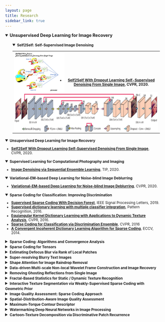 ```yaml
---
layout: page
title: Research
sidebar_link: true
---
```

<!--
<p class="message">
  Carry on!
</p>
-->
<details open="">
<summary><strong>Unsupervised Deep Learning for Image Recovery</strong></summary>
<ul>
<details open="">
<summary><strong><small>Self2Self: Self-Supervised Image Denoising</small></strong></summary>
<small>

<table>
<tbody>
<tr>
 <th>
  <img src="https://github.com/Dofboom/Dofboom.github.io/raw/master/images/r_im1.png" alt="" height="130" align="left" />
  <img src="https://github.com/Dofboom/Dofboom.github.io/raw/master/images/r_im2.png" alt="" height="130" align="left" />
  <br />
  <br /><br /><br /><br /><br />
   <li type="disc"><strong><a href="https://github.com/csyhquan/csyhquan.github.io/raw/master/manuscript/20x-cvpr-Self2Self%20With%20Dropout%20Learning%20Self-Supervised%20Denoising%20From%20Single%20Image.pdf">Self2Self With Dropout Learning Self-Supervised Denoising From Single Image</a></strong>, CVPR, 2020.</li>
 </th>
</tr>

</tbody>
</table>
</small>
</details>
</ul>
</details>

<details open="">
<summary><strong><small>Unsupervised Deep Learning for Image Recovery</small></strong></summary>
<small>
<ul>
<li><strong><a href="https://github.com/csyhquan/csyhquan.github.io/raw/master/manuscript/20x-cvpr-Self2Self%20With%20Dropout%20Learning%20Self-Supervised%20Denoising%20From%20Single%20Image.pdf">Self2Self With Dropout Learning Self-Supervised Denoising From Single Image</a></strong>, CVPR, 2020.</li>
</ul>
</small>
</details>

<details open="">
<summary><strong><small>Supervised Learning for Computational Photography and Imaging</small></strong></summary>
<small>
<ul>
<li><strong><a href="https://github.com/csyhquan/csyhquan.github.io/raw/master/manuscript/20-tip-Image%20Denoising%20via%20Sequential%20Ensemble%20Learning.pdf">Image Denoising via Sequential Ensemble Learning</a></strong>, TIP, 2020.</li>
</ul>
</small>
</details>

<details open="">
<summary><strong><small>Variational-EM-based Deep Learning for Noise-blind Image Deblurring</small></strong></summary>
<small>
<ul>
<li><strong><a href="https://github.com/csyhquan/csyhquan.github.io/raw/master/manuscript/20x-cvpr-Variational-EM-based%20Deep%20Learning%20for%20Noise-blind%20Image%20Deblurring.pdf">Variational-EM-based Deep Learning for Noise-blind Image Deblurring</a></strong>, CVPR, 2020.</li>
</ul>
</small>
</details>

<details open="">
<summary><strong><small>Sparse Coding for Classification: Improving Discrimination</small></strong></summary>
<small>
<ul>
<li><strong><a href="https://github.com/csyhquan/csyhquan.github.io/raw/master/manuscript/19-spl-Supervised%20Sparse%20Coding%20With%20Decision%20Forest.pdf">Supervised Sparse Coding With Decision Forest</a></strong>, IEEE Signal Processing Letters, 2019.</li>
<li><strong><a href="https://github.com/csyhquan/csyhquan.github.io/raw/master/manuscript/16-pr-Supervised%20dictionary%20learning%20with%20multiple%20classifier%20integration.pdf">Supervised dictionary learning with multiple classifier integration</a></strong>, Pattern Recognition, 2016.</li>
<li><strong><a href="https://github.com/csyhquan/csyhquan.github.io/raw/master/manuscript/16-cvpr-Equiangular%20Kernel%20Dictionary%20Learning%20with%20Applications%20to%20Dynamic%20Texture%20Analysis.pdf">Equiangular Kernel Dictionary Learning with Applications to Dynamic Texture Analysis</a></strong>, CVPR, 2016.</li>
<li><strong><a href="https://github.com/csyhquan/csyhquan.github.io/raw/master/manuscript/16-cvpr-Sparse%20Coding%20for%20Classification%20via%20Discrimination%20Ensemble.pdf">Sparse Coding for Classification via Discrimination Ensemble</a></strong>, CVPR, 2016</li>
<li><strong><a href="https://github.com/csyhquan/csyhquan.github.io/raw/master/manuscript/14-eccv-A%20Convergent%20Incoherent%20Dictionary%20Learning%20Algorithm%20for%20Sparse%20Coding.pdf">A Convergent Incoherent Dictionary Learning Algorithm for Sparse Coding</a></strong>, ECCV, 2014.</li>
</ul>
</small>
</details>

<details>
<summary><strong><small>Sparse Coding: Algorithms and Convergence Analysis </small></strong></summary>
<small>
<ul>
<li><strong><a href="https://github.com/csyhquan/csyhquan.github.io/raw/master/manuscript/16-tpami-Dictionary%20learning%20for%20sparse%20coding_Algorithms%20and%20convergence%20analysis.pdf">Dictionary learning for sparse coding：Algorithms and convergence analysis </a></strong>, IEEE Transactions on Patter Analysis and Machine Intelligence, 2016.</li>
<li><strong><a href="https://github.com/csyhquan/csyhquan.github.io/raw/master/manuscript/14-cvpr-l0%20norm%20based%20dictionary%20learning%20by%20proximal%20methods%20with%20global%20convergence.pdf">L0 norm-based dictionary learning by proximal methods with global convergence</a></strong>, CVPR, 2014.</li>
</ul>
</small>
</details>

<details>
<summary><strong><small>Sparse Coding for Tensors </small></strong></summary>
<small>
<ul>
<li><strong><a href="https://github.com/csyhquan/csyhquan.github.io/raw/master/manuscript/20x-tmm-Factorized%20Tensor%20Dictionary%20Learning%20for%20Visual%20Tensor%20Data%20Completion.PDF">Factorized Tensor Dictionary Learning for Visual Tensor Data Completion </a></strong>, IEEE Transactions on Multimedia, 2020.</li>
<li><strong><a href="https://github.com/csyhquan/csyhquan.github.io/raw/master/manuscript/19-tcyb-Exploiting%20Global%20Low-rank%20Structure%20and%20Local%20Sparsity%20Nature%20for%20Tensor%20Completion.pdf">Exploiting Global Low-rank Structure and Local Sparsity Nature for Tensor Completion </a></strong>, IEEE Transactions on Cybernetics, 2019.</li>
<li><strong><a href="https://github.com/csyhquan/csyhquan.github.io/raw/master/manuscript/15-iccv-Dynamic%20Texture%20Recognition%20via%20Orthogonal%20Tensor%20Dictionary%20Learning.pdf">Dynamic Texture Recognition via Orthogonal Tensor Dictionary Learning </a></strong>, ICCV, 2015.</li>
</ul>
</small>
</details>

<details>
<summary><strong><small>Estimating Defocus Blur via Rank of Local Patches </small></strong></summary>
<small>
<ul>
<li><strong><a href="https://github.com/csyhquan/csyhquan.github.io/raw/master/manuscript/17-iccv-Estimating%20Defocus%20Blur%20via%20Rank%20of%20Local%20Patches.pdf">Estimating Defocus Blur via Rank of Local Patches </a></strong>, ICCV, 2017.</li>
</ul>
</small>
</details>

<details>
<summary><strong><small>Super-resolving Blurry Text Images </small></strong></summary>
<small>
<ul>
<li><strong><a href="https://github.com/csyhquan/csyhquan.github.io/raw/master/manuscript/20x-tci-Collaborative%20Deep%20Learning%20for%20Super-Resolving%20Blurry%20Text%20Images.pdf">Collaborative Deep Learning for Super-Resolving Blurry Text Images </a></strong>, IEEE Transactions on Computational Imaging, 2020.</li>
</ul>
</small>
</details>

<details>
<summary><strong><small>Shape Attention for Image Raindrop Removal </small></strong></summary>
<small>
<ul>
<li><strong><a href="https://github.com/csyhquan/csyhquan.github.io/raw/master/manuscript/19-iccv-Deep%20Learning%20for%20Seeing%20Through%20Window%20With%20Raindrops.pdf">Deep Learning for Seeing Through Window With Raindrops </a></strong>, ICCV, 2019.</li>
</ul>
</small>
</details>

<details>
<summary><strong><small>Data-driven Multi-scale Non-local Wavelet Frame Construction and Image Recovery </small></strong></summary>
<small>
<ul>
<li><strong><a href="https://github.com/csyhquan/csyhquan.github.io/raw/master/manuscript/15-josc-Data-driven%20multi-scale%20non-local%20wavelet%20frame%20construction%20and%20image%20recovery.pdf">Data-driven multi-scale non-local wavelet frame construction and image recovery </a></strong>, Journal of Scientific Computing, 2015.</li>
</ul>
</small>
</details>

<details>
<summary><strong><small>Removing Ghosting Reflections from Single Image </small></strong></summary>
<small>
<ul>
<li><strong><a href="https://github.com/csyhquan/csyhquan.github.io/raw/master/manuscript/20-tci-Removing%20Reflection%20From%20a%20Single%20Image%20With%20Ghosting%20Effect.pdf">Removing Reflection From a Single Image With Ghosting Effect</a></strong>, IEEE Transactions on Computational Imaging, 2020.</li>
</ul>
</small>
</details>

<details>
<summary><strong><small>Fractal-Based Statistics for Static / Dynamic Texture Recognition </small></strong></summary>
<small>
<ul>
<li><strong><a href="https://github.com/csyhquan/csyhquan.github.io/raw/master/manuscript/17-cviu-Spatiotemporal%20lacunarity%20spectrum%20for%20dynamic%20texture%20classification.pdf">Spatiotemporal lacunarity spectrum for dynamic texture classification</a></strong>, Computer Vision and Image Understanding, 2017.</li>
<li><strong><a href="https://github.com/csyhquan/csyhquan.github.io/raw/master/manuscript/15-pr-Classifying%20dynamic%20textures%20via%20spatiotemporal%20fractal%20analysis.pdf">Classifying dynamic textures via spatiotemporal fractal analysis </a></strong>, Pattern Recognition, 2015.</li>
<li><strong><a href="https://github.com/csyhquan/csyhquan.github.io/raw/master/manuscript/15-icme-CHARACTERIZING%20DYNAMIC%20TEXTURES%20WITH%20SPACE-TIME%20LACUNARITY%20ANALYSIS.pdf">CHARACTERIZING DYNAMIC TEXTURES WITH SPACE-TIME LACUNARITY ANALYSIS </a></strong>, ICME, 2015.</li>
<li><strong><a href="https://github.com/csyhquan/csyhquan.github.io/raw/master/manuscript/14-cvpr-Lacunarity%20Analysis%20on%20Image%20Patterns%20for%20Texture%20Classification.pdf">Lacunarity Analysis on Image Patterns for Texture Classification </a></strong>, CVPR, 2014.</li>
<li><strong><a href="https://github.com/csyhquan/csyhquan.github.io/raw/master/manuscript/14-ivc-A%20distinct%20and%20compact%20texture%20descriptor.pdf">A distinct and compact texture descriptor </a></strong>, Image and Vision Computing, 2014.</li>
<li><strong><a href="https://github.com/csyhquan/csyhquan.github.io/raw/master/manuscript/11-iccv-Dynamic%20Texture%20Classification%20Using%20Dynamic%20Fractal%20Analysis.pdf">Dynamic Texture Classification Using Dynamic Fractal Analysis </a></strong>, ICCV, 2011.</li>
</ul>
</small>
</details>

<details>
<summary><strong><small>Interactive Texture Segmentation via Weakly-Supervised Sparse Coding with Geometric Prior </small></strong></summary>
<small>
<ul>
<li><strong><a href="https://github.com/csyhquan/csyhquan.github.io/raw/master/manuscript/20-spl-Weakly-Supervised%20Sparse%20Coding%20with%20Geometric%20Prior%20for%20Interactive%20Texture%20Segmentation.pdf">Weakly-Supervised Sparse Coding with Geometric Prior for Interactive Texture Segmentation </a></strong>, IEEE Signal Processing Letters, 2020.</li>
</ul>
</small>
</details>

<details>
<summary><strong><small>Image Quality Assessment: Sparse Coding Approach </small></strong></summary>
<small>
<ul>
<li><strong><a href="https://github.com/csyhquan/csyhquan.github.io/raw/master/manuscript/20-nca-Full-reference%20image%20quality%20metric%20for%20blurry%20images%20and%20compressed%20images%20using%20hybrid%20dictionary%20learning.pdf">Full-reference image quality metric for blurry images and compressed images using hybrid dictionary learning </a></strong>, Neural Computing and Applications, 2020.</li>
</ul>
</small>
</details>

<details>
<summary><strong><small>Spatial-Distribution-Aware Image Quality Assessment </small></strong></summary>
<small>
<ul>
<li><strong><a href="https://github.com/csyhquan/csyhquan.github.io/raw/master/manuscript/15-tip-Fractal%20Analysis%20for%20Reduced%20Reference%20Image%20Quality%20Assessment.pdf">Fractal Analysis for Reduced Reference Image Quality Assessment </a></strong>, IEEE Transactions on Image Processing, 2015.</li>
<li><strong><a href="https://github.com/csyhquan/csyhquan.github.io/raw/master/manuscript/15-sp-Directional%20regularity%20for%20visual%20quality%20estimation.pdf">Directional regularity for visual quality estimation </a></strong>, Signal Processing, 2015.</li>
<li><strong><a href="https://github.com/csyhquan/csyhquan.github.io/raw/master/manuscript/14-spic-Reduced%20Reference%20Image%20Quality%20Assessment%20Using%20Regularity%20of%20Phase%20Congruency.pdf">Reduced Reference Image Quality Assessment Using Regularity of Phase Congruency </a></strong>, Signal Processing: Image Communication, 2014.</li>
</ul>
</small>
</details>

<details>
<summary><strong><small>Maximum-Torque Contour Descriptor </small></strong></summary>
<small>
<ul>
<li><strong><a href="https://github.com/csyhquan/csyhquan.github.io/raw/master/manuscript/12-cvpr-Contour-Based%20Recognition.pdf">Contour-Based Recognition </a></strong>, CVPR, 2012.</li>
</ul>
</small>
</details>

<details>
<summary><strong><small>Watermarking Deep Neural Networks in Image Processing </small></strong></summary>
<small>
<ul>
<li><strong><a href="https://github.com/csyhquan/csyhquan.github.io/raw/master/manuscript/20x-tnnls-Watermarking%20Deep%20Neural%20Networks%20in%20Image%20Processing.pdf">Watermarking Deep Neural Networks in Image Processing </a></strong>, IEEE Transactions on Neural Networks and Learning Systems, 2020.</li>
</ul>
</small>
</details>

<details>
<summary><strong><small>Cartoon-Texture Decomposition via Discriminative Patch Recurrence </small></strong></summary>
<small>
<ul>
<li><strong><a href="https://github.com/csyhquan/csyhquan.github.io/raw/master/manuscript/20x-siam-Cartoon-Texture%20Image%20Decomposition%20using%20Orientation%20Characteristics%20in%20Patch%20Recurrence.pdf">Cartoon-Texture Image Decomposition using Orientation Characteristics in  patch recurrence</a></strong>, SIAM Journal on Imaging Sciences, 2020.</li>
</ul>
</small>
</details>


